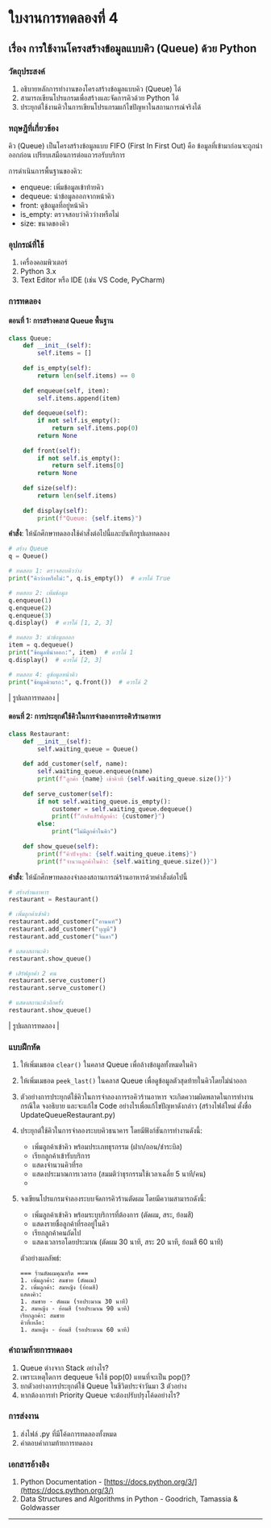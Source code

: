 # ใบงานการทดลองที่ 4
## เรื่อง การใช้งานโครงสร้างข้อมูลแบบคิว (Queue) ด้วย Python

### วัตถุประสงค์
1. อธิบายหลักการทำงานของโครงสร้างข้อมูลแบบคิว (Queue) ได้
2. สามารถเขียนโปรแกรมเพื่อสร้างและจัดการคิวด้วย Python ได้
3. ประยุกต์ใช้งานคิวในการเขียนโปรแกรมแก้ไขปัญหาในสถานการณ์จริงได้

### ทฤษฎีที่เกี่ยวข้อง
คิว (Queue) เป็นโครงสร้างข้อมูลแบบ FIFO (First In First Out) คือ ข้อมูลที่เข้ามาก่อนจะถูกนำออกก่อน เปรียบเสมือนการต่อแถวรอรับบริการ

การดำเนินการพื้นฐานของคิว:
- enqueue: เพิ่มข้อมูลเข้าท้ายคิว
- dequeue: นำข้อมูลออกจากหน้าคิว
- front: ดูข้อมูลที่อยู่หน้าคิว
- is_empty: ตรวจสอบว่าคิวว่างหรือไม่
- size: ขนาดของคิว

### อุปกรณ์ที่ใช้
1. เครื่องคอมพิวเตอร์
2. Python 3.x
3. Text Editor หรือ IDE (เช่น VS Code, PyCharm)

### การทดลอง

#### ตอนที่ 1: การสร้างคลาส Queue พื้นฐาน

```python
class Queue:
    def __init__(self):
        self.items = []
    
    def is_empty(self):
        return len(self.items) == 0
    
    def enqueue(self, item):
        self.items.append(item)
    
    def dequeue(self):
        if not self.is_empty():
            return self.items.pop(0)
        return None
    
    def front(self):
        if not self.is_empty():
            return self.items[0]
        return None
    
    def size(self):
        return len(self.items)
    
    def display(self):
        print(f"Queue: {self.items}")
```

**คำสั่ง**: ให้นักศึกษาทดลองใช้คำสั่งต่อไปนี้และบันทึกรูปผลทดลอง

```python
# สร้าง Queue
q = Queue()

# ทดสอบ 1: ตรวจสอบคิวว่าง
print("คิวว่างหรือไม่:", q.is_empty())  # ควรได้ True

# ทดสอบ 2: เพิ่มข้อมูล
q.enqueue(1)
q.enqueue(2)
q.enqueue(3)
q.display()  # ควรได้ [1, 2, 3]

# ทดสอบ 3: นำข้อมูลออก
item = q.dequeue()
print("ข้อมูลที่นำออก:", item)  # ควรได้ 1
q.display()  # ควรได้ [2, 3]

# ทดสอบ 4: ดูข้อมูลหน้าคิว
print("ข้อมูลคิวแรก:", q.front())  # ควรได้ 2
```

| รูปผลการทดลอง |

#### ตอนที่ 2: การประยุกต์ใช้คิวในการจำลองการรอคิวร้านอาหาร

```python
class Restaurant:
    def __init__(self):
        self.waiting_queue = Queue()
        
    def add_customer(self, name):
        self.waiting_queue.enqueue(name)
        print(f"ลูกค้า {name} เข้าคิวที่ {self.waiting_queue.size()}")
        
    def serve_customer(self):
        if not self.waiting_queue.is_empty():
            customer = self.waiting_queue.dequeue()
            print(f"กำลังเสิร์ฟลูกค้า: {customer}")
        else:
            print("ไม่มีลูกค้าในคิว")
            
    def show_queue(self):
        print(f"คิวปัจจุบัน: {self.waiting_queue.items}")
        print(f"จำนวนลูกค้าในคิว: {self.waiting_queue.size()}")
```

**คำสั่ง**: ให้นักศึกษาทดลองจำลองสถานการณ์ร้านอาหารด้วยคำสั่งต่อไปนี้

```python
# สร้างร้านอาหาร
restaurant = Restaurant()

# เพิ่มลูกค้าเข้าคิว
restaurant.add_customer("อานนท์")
restaurant.add_customer("บุญมี")
restaurant.add_customer("จินดา")

# แสดงสถานะคิว
restaurant.show_queue()

# เสิร์ฟลูกค้า 2 คน
restaurant.serve_customer()
restaurant.serve_customer()

# แสดงสถานะคิวอีกครั้ง
restaurant.show_queue()
```

| รูปผลการทดลอง |

### แบบฝึกหัด
1. ให้เพิ่มเมธอด `clear()` ในคลาส Queue เพื่อล้างข้อมูลทั้งหมดในคิว
2. ให้เพิ่มเมธอด `peek_last()` ในคลาส Queue เพื่อดูข้อมูลตัวสุดท้ายในคิวโดยไม่นำออก
3. ตัวอย่างการประยุกต์ใช้คิวในการจำลองการรอคิวร้านอาหาร จะเกิดความผิดพลาดในการทำงานกรณีใด จงอธิบาย และจะแก้ไข Code อย่างไรเพื่อแก้ไขปัญหาดังกล่าว (สร้างไฟล์ใหม่ ตั้งขื่อ UpdateQueueRestaurant.py)
4. ประยุกต์ใช้คิวในการจำลองระบบคิวธนาคาร โดยมีฟังก์ชันการทำงานดังนี้:
   - เพิ่มลูกค้าเข้าคิว พร้อมประเภทธุรกรรม (ฝาก/ถอน/ชำระบิล)
   - เรียกลูกค้าเข้ารับบริการ
   - แสดงจำนวนคิวที่รอ
   - แสดงประมาณการเวลารอ (สมมติว่าธุรกรรมใช้เวลาเฉลี่ย 5 นาที/คน)
   - 
5. จงเขียนโปรแกรมจำลองระบบจัดการคิวร้านตัดผม โดยมีความสามารถดังนี้:
   - เพิ่มลูกค้าเข้าคิว พร้อมระบุบริการที่ต้องการ (ตัดผม, สระ, ย้อมสี)
   - แสดงรายชื่อลูกค้าที่รออยู่ในคิว
   - เรียกลูกค้าคนถัดไป
   - แสดงเวลารอโดยประมาณ (ตัดผม 30 นาที, สระ 20 นาที, ย้อมสี 60 นาที)

    ตัวอย่างผลลัพธ์:
    ```
    === ร้านตัดผมคุณหรีด ===
    1. เพิ่มลูกค้า: สมชาย (ตัดผม)
    2. เพิ่มลูกค้า: สมหญิง (ย้อมสี)
    แสดงคิว: 
    1. สมชาย - ตัดผม (รอประมาณ 30 นาที)
    2. สมหญิง - ย้อมสี (รอประมาณ 90 นาที)
    เรียกลูกค้า: สมชาย
    คิวที่เหลือ:
    1. สมหญิง - ย้อมสี (รอประมาณ 60 นาที)
    ```

### คำถามท้ายการทดลอง
1. Queue ต่างจาก Stack อย่างไร?
2. เพราะเหตุใดการ dequeue จึงใช้ pop(0) แทนที่จะเป็น pop()?
3. ยกตัวอย่างการประยุกต์ใช้ Queue ในชีวิตประจำวันมา 3 ตัวอย่าง
4. หากต้องการทำ Priority Queue จะต้องปรับปรุงโค้ดอย่างไร?


### การส่งงาน
1. ส่งไฟล์ .py ที่มีโค้ดการทดลองทั้งหมด
2. คำตอบคำถามท้ายการทดลอง


### เอกสารอ้างอิง
1. Python Documentation - [https://docs.python.org/3/](https://docs.python.org/3/)
2. Data Structures and Algorithms in Python - Goodrich, Tamassia & Goldwasser

---
